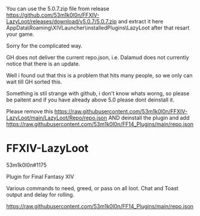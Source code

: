 You can use the 5.0.7.zip file from release https://github.com/53m1k0l0n/FFXIV-LazyLoot/releases/download/v5.0.7/5.0.7.zip and extract it here AppData\Roaming\XIVLauncher\installedPlugins\LazyLoot after that resart your game.

Sorry for the complicated way.

GH does not deliver the current repo.json, i.e. Dalamud does not currently notice that there is an update.

Well i found out that this is a problem that hits many people, so we only can wait till GH sorted this.

Something is stil strange with github, i don't know whats worng, so please be paitent and if you have already above 5.0 please dont deinstall it.

Please remove this https://raw.githubusercontent.com/53m1k0l0n/FFXIV-LazyLoot/main/LazyLoot/Repo/repo.json AND deinstall the plugin and add https://raw.githubusercontent.com/53m1k0l0n/FF14_Plugins/main/repo.json


# FFXIV-LazyLoot

53m1k0l0n#1175

Plugin for Final Fantasy XIV

Various commands to need, greed, or pass on all loot. Chat and Toast output and delay for rolling.

https://raw.githubusercontent.com/53m1k0l0n/FF14_Plugins/main/repo.json

